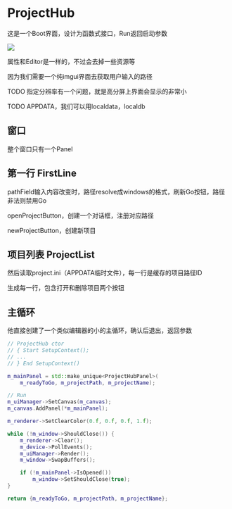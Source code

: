 # ProjectHub

这是一个Boot界面，设计为函数式接口，Run返回启动参数

![](https://cdn.jsdelivr.net/gh/zolo-mario/image-host@main/20210712/Snipaste_2021-08-20_17-30-09.3k96ueo1ysu0.png)

属性和Editor是一样的，不过会去掉一些资源等

因为我们需要一个纯imgui界面去获取用户输入的路径

TODO 指定分辨率有一个问题，就是高分屏上界面会显示的非常小

TODO APPDATA，我们可以用localdata，localdb

## 窗口

整个窗口只有一个Panel

## 第一行 FirstLine

pathField输入内容改变时，路径resolve成windows的格式，刷新Go按钮，路径非法则禁用Go

openProjectButton，创建一个对话框，注册对应路径

newProjectButton，创建新项目

## 项目列表 ProjectList

然后读取project.ini（APPDATA临时文件），每一行是缓存的项目路径ID

生成每一行，包含打开和删除项目两个按钮

## 主循环

他直接创建了一个类似编辑器的小的主循环，确认后退出，返回参数

```c++
// ProjectHub ctor
// { Start SetupContext();
// ...
// } End SetupContext()

m_mainPanel = std::make_unique<ProjectHubPanel>(
    m_readyToGo, m_projectPath, m_projectName);

// Run
m_uiManager->SetCanvas(m_canvas);
m_canvas.AddPanel(*m_mainPanel);

m_renderer->SetClearColor(0.f, 0.f, 0.f, 1.f);

while (!m_window->ShouldClose()) {
    m_renderer->Clear();
    m_device->PollEvents();
    m_uiManager->Render();
    m_window->SwapBuffers();

    if (!m_mainPanel->IsOpened())
        m_window->SetShouldClose(true);
}

return {m_readyToGo, m_projectPath, m_projectName};
```